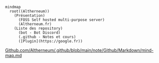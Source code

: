 ```mermaid
mindmap
  root((Altherneum))
    (Présentation)
      (FOSS Self hosted multi-purpose server)
      (Altherneum.fr)
    (Liste des repository)
      (bot - Bot Discord)
      (.github - Notes et cours)
      ([Plugin](https://google.fr))
```
[Github.com/Altherneum/.github/blob/main/note/Github/Markdown/mind-map.md](https://Github.com/Altherneum/.github/blob/main/note/Github/Markdown/mind-map.md)